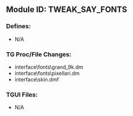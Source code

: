 ## Module ID: TWEAK_SAY_FONTS


### Defines:

- N/A

### TG Proc/File Changes:

- interface\fonts\grand_9k.dm
- interface\fonts\pixellari.dm
- interface\skin.dmf

### TGUI Files:

- N/A
